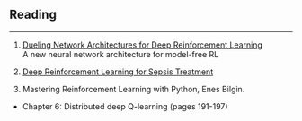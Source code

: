 ## Reading

---

1. [Dueling Network Architectures for Deep Reinforcement Learning
](https://arxiv.org/abs/1511.06581)  
A new neural network architecture for model-free RL

2. [Deep Reinforcement Learning for Sepsis Treatment](https://arxiv.org/pdf/1711.09602.pdf)

3. Mastering Reinforcement Learning with Python, Enes Bilgin. 
- Chapter 6: Distributed deep Q-learning (pages 191-197)

